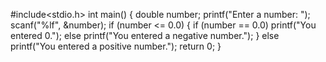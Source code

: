 #include<stdio.h>
int main()
{
double number;
printf("Enter a number: ");
scanf("%lf", &number);
if (number <= 0.0)
{
if (number == 0.0)
printf("You entered 0.");
else
printf("You entered a negative number.");
}
else
printf("You entered a positive number.");
return 0;
}
